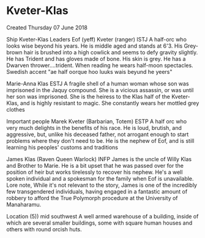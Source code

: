 # Kveter-Klas
Created Thursday 07 June 2018

Ship Kveter-Klas
Leaders
Eof (yeff) Kveter (ranger) ISTJ
A half-orc who looks wise beyond his years. He is middle aged and stands at 6'3. His Grey-brown hair is brushed into a high cowlick and seems to defy gravity slightly. He has Trident and has gloves made of bone. His skin is grey. He has a Dwarven thrower....trident. When reading he wears half-moon spectacles.
 Swedish accent "ae half oorque hoo luuks wais beyund he yeers"
				 
Marie-Anna Klas ESTJ
A fragile shell of a human woman whose son was imprisoned in the Jaquy compound. She is a vicious assassin, or was until her son was imprisoned. She is the heiress to the Klas half of the Kveter-Klas, and is highly resistant to magic. She constantly wears her mottled grey clothes
			
Important people
Marek Kveter (Barbarian, Totem) ESTP
A half orc who very much delights in the benefits of his race. He is loud, brutish, and aggressive, but, unlike his deceased father, not arrogant enough to start problems where they don't need to be. He is the nephew of Eof, and is still learning his peoples' customs and traditions
			
James Klas (Raven Queen Warlock) INFP
James is the uncle of Willy Klas and Brother to Marie. He is a bit upset that he was passed over for the position of heir but works tirelessly to recover his nephew. He's a well spoken individual and a spokesman for the family when Eof is unavailable.
Lore note, While it's not relevant to the story, James is one of the incredibly few transgendered individuals, having engaged in a fantastic amount of robbery to afford the True Polymorph procedure at the University of Manaharamu.
			
Location (5)) mid southwest
A well armed warehouse of a building, inside of which are several smaller buildings, some with square human houses and others with round orcish huts.

